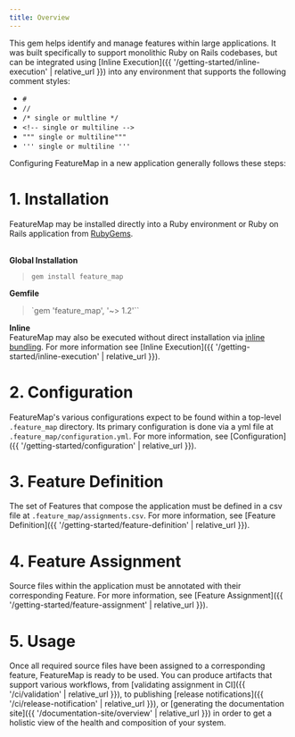 ```yaml
---
title: Overview
---
```


This gem helps identify and manage features within large applications.  It was built specifically to support monolithic Ruby on Rails codebases, but can be integrated using [Inline Execution]({{ '/getting-started/inline-execution' | relative_url }}) into any environment that supports the following comment styles:
  - `#`
  - `//`
  - `/* single or multline */`
  - `<!-- single or multiline -->`
  - `""" single or multiline"""`
  - `''' single or multiline '''`

Configuring FeatureMap in a new application generally follows these steps:

# 1. Installation
FeatureMap may be installed directly into a Ruby environment or Ruby on Rails application from [RubyGems](https://rubygems.org/gems/feature_map).

\
**Global Installation**
> `gem install feature_map`

**Gemfile**
> `gem 'feature_map', '~> 1.2'``

**Inline**\
FeatureMap may also be executed without direct installation via [inline bundling](https://bundler.io/guides/bundler_in_a_single_file_ruby_script.html).  For more information see [Inline Execution]({{ '/getting-started/inline-execution' | relative_url }}).

# 2. Configuration
FeatureMap's various configurations expect to be found within a top-level `.feature_map` directory.  Its primary configuration is done via a yml file at `.feature_map/configuration.yml`.  For more information, see [Configuration]({{ '/getting-started/configuration' | relative_url }}).

# 3. Feature Definition
The set of Features that compose the application must be defined in a csv file at `.feature_map/assignments.csv`.  For more information, see [Feature Definition]({{ '/getting-started/feature-definition' | relative_url }}).

# 4. Feature Assignment
Source files within the application must be annotated with their corresponding Feature.  For more information, see [Feature Assignment]({{ '/getting-started/feature-assignment' | relative_url }}).

# 5. Usage
Once all required source files have been assigned to a corresponding feature, FeatureMap is ready to be used.  You can produce artifacts that support various workflows, from [validating assignment in CI]({{ '/ci/validation' | relative_url }}), to publishing [release notifications]({{ '/ci/release-notification' | relative_url }}), or [generating the documentation site]({{ '/documentation-site/overview' | relative_url }}) in order to get a holistic view of the health and composition of your system.
